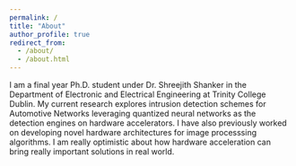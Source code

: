 ```yaml
---
permalink: /
title: "About"
author_profile: true
redirect_from: 
  - /about/
  - /about.html
---
```


I am a final year Ph.D. student under Dr. Shreejith Shanker in the Department of Electronic and Electrical Engineering at Trinity College Dublin. My current research explores intrusion detection schemes for Automotive Networks leveraging quantized neural networks as the detection engines on hardware accelerators. I have also previously worked on developing novel hardware architectures for image processsing algorithms. I am really optimistic about how hardware acceleration can bring really important solutions in real world.
